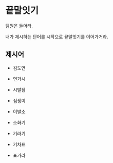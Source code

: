 # 끝말잇기

팀원은 들어라.

내가 제시하는 단어를 시작으로 끝말잇기를 이어가거라.

## 제시어

- 김도연
- 연가시
- 시발점
- 점쟁이
- 이발소
- 소화기
- 기러기
- 기차표

- 표가라